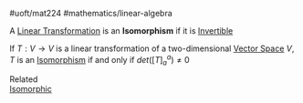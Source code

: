 #uoft/mat224 #mathematics/linear-algebra 

A [Linear Transformation](../MAT223%20Notes/Linear%20Transformation.md) is an **Isomorphism** if it is [Invertible](Invertible.md)

If $T:V\rightarrow V$ is a linear transformation of a two-dimensional [Vector Space](Vector%20Space.md) $V$, $T$ is an [Isomorphism](.md) if and only if $det([T]_{a}^{a})\neq 0$

Related  
	[Isomorphic](Isomorphic.md)

